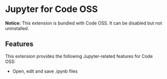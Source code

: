 # Jupyter for Code OSS

**Notice:** This extension is bundled with Code OSS. It can be disabled but not uninstalled.

## Features

This extension provides the following Jupyter-related features for Code OSS:

- Open, edit and save .ipynb files
